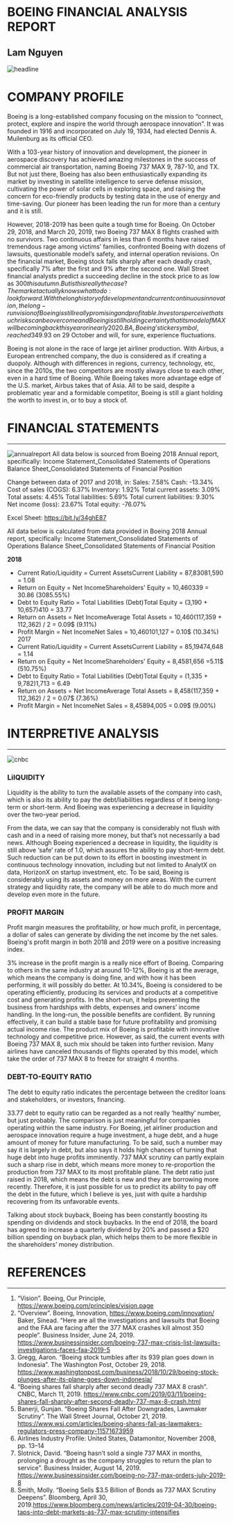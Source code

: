 # BOEING FINANCIAL ANALYSIS REPORT
**Lam Nguyen**
---
![headline](./images/headlines.jpg)

# COMPANY PROFILE

Boeing is a long-established company focusing on the mission to “connect, protect, explore and inspire the world through aerospace innovation”. It was founded in 1916 and incorporated on July 19, 1934, had elected Dennis A. Muilenburg as its official CEO.

With a 103-year history of innovation and development, the pioneer in aerospace discovery has achieved amazing milestones in the success of commercial air transportation, naming Boeing 737 MAX 9, 787-10, and TX. But not just there, Boeing has also been enthusiastically expanding its market by investing in satellite intelligence to serve defense mission, cultivating the power of solar cells in exploring space, and raising the concern for eco-friendly products by testing data in the use of energy and time-saving. Our pioneer has been leading the run for more than a century and it is still.

However, 2018-2019 has been quite a tough time for Boeing. On October 29, 2018, and March 20, 2019, two Boeing 737 MAX 8 flights crashed with no survivors. Two continuous affairs in less than 6 months have raised tremendous rage among victims’ families, confronted Boeing with dozens of lawsuits, questionable model’s safety, and internal operation revisions. On the financial market, Boeing stock falls sharply after each deadly crash, specifically 7% after the first and 9% after the second one. Wall Street financial analysts predict a succeeding decline in the stock price to as low as $300 this autumn. But is this really the case? The market actually knows what to do: look forward. With the long history of development and current continuous innovation, the long-run vision of Boeing is still really promising and profitable. Investors perceive that such risks can be overcome and Boeing is still holding certainty that its model of MAX will be coming back this year or in early 2020. BA, Boeing’s ticker symbol, reached 349.93$ on 29 October and will, for sure, experience fluctuations.

Boeing is not alone in the race of large jet airliner production. With Airbus, a European entrenched company, the duo is considered as if creating a duopoly. Although with differences in regions, currency, technology, etc, since the 2010s, the two competitors are mostly always close to each other, even in a hard time of Boeing. While Boeing takes more advantage edge of the U.S. market, Airbus takes that of Asia. All to be said, despite a problematic year and a formidable competitor, Boeing is still a giant holding the worth to invest in, or to buy a stock of.


# FINANCIAL STATEMENTS
---
![annualreport](./images/annualreport.png)
All data below is sourced from Boeing 2018 Annual report, specifically:
Income Statement_Consolidated Statements of Operations
Balance Sheet_Consolidated Statements of Financial Position

Change between data of 2017 and 2018, in:
Sales: 7.58%
Cash: -13.34%
Cost of sales (COGS): 6.37%
Inventory: 1.92%
Total current assets: 3.09%
Total assets: 4.45%
Total liabilities: 5.69%
Total current liabilities: 9.30%
Net income (loss): 23.67%
Total equity: -76.07%

Excel Sheet: https://bit.ly/34ghE87


All data below is calculated from data provided in Boeing 2018 Annual report, specifically:
Income Statement_Consolidated Statements of Operations
Balance Sheet_Consolidated Statements of Financial Position

**2018**
* Current Ratio/Liquidity = Current AssetsCurrent Liability = 87,83081,590 = 1.08
*  Return on Equity = Net IncomeShareholders' Equity = 10,460339 = 30.86 (3085.55%)
* Debt to Equity Ratio = Total Liabilities (Debt)Total Equity = (3,190 + 10,657)410 = 33.77
* Return on Assets = Net IncomeAverage Total Assets = 10,460(117,359 + 112,362) / 2 = 0.09$ (9.11%)
* Profit Margin = Net IncomeNet Sales = 10,460101,127 = 0.10$ (10.34%)
2017
* Current Ratio/Liquidity = Current AssetsCurrent Liability = 85,19474,648 = 1.14
* Return on Equity = Net IncomeShareholders' Equity = 8,4581,656 =5.11$  (510.75%)
* Debt to Equity Ratio = Total Liabilities (Debt)Total Equity = (1,335 + 9,782)1,713 = 6.49
* Return on Assets = Net IncomeAverage Total Assets = 8,458(117,359 + 112,362) / 2 = 0.07$ (7.36%)
* Profit Margin = Net IncomeNet Sales = 8,45894,005 = 0.09$ (9.00%)


# INTERPRETIVE ANALYSIS
---
![cnbc](./images/cnbc.jpg)
### LiIQUIDITY

Liquidity is the ability to turn the available assets of the company into cash, which is also its ability to pay the debt/liabilities regardless of it being long-term or short-term. And Boeing was experiencing a decrease in liquidity over the two-year period.

From the data, we can say that the company is considerably not flush with cash and in a need of raising more money, but that’s not necessarily a bad news. Although Boeing experienced a decrease in liquidity, the liquidity is still above ‘safe’ rate of 1.0, which assures the ability to pay short-term debt. Such reduction can be put down to its effort in boosting investment in continuous technology innovation, including but not limited to AnalytX on data, HorizonX on startup investment, etc. To be said, Boeing is considerably using its assets and money on more areas. With the current strategy and liquidity rate, the company will be able to do much more and develop even more in the future.

### PROFIT MARGIN

Profit margin measures the profitability, or how much profit, in percentage, a dollar of sales can generate by dividing the net income by the net sales. Boeing's profit margin in both 2018 and 2019 were on a positive increasing index.

3% increase in the profit margin is a really nice effort of Boeing. Comparing to others in the same industry at around 10-12%, Boeing is at the average, which means the company is doing fine, and with how it has been performing, it will possibly do better. At 10.34%, Boeing is considered to be operating efficiently, producing its services and products at a competitive cost and generating profits. In the short-run, it helps preventing the business from hardships with debts, expenses and owners’ income handling. In the long-run, the possible benefits are confident. By running effectively, it can build a stable base for future profitability and promising actual income rise. The product mix of Boeing is profitable with innovative technology and competitive price. However, as said, the current events with Boeing 737 MAX 8, such mix should be taken into further revision. Many airlines have canceled thousands of flights operated by this model, which take the order of 737 MAX 8 to freeze for straight 4 months.

### DEBT-TO-EQUITY RATIO

The debt to equity ratio indicates the percentage between the creditor loans and stakeholders, or investors, financing.

33.77 debt to equity ratio can be regarded as a not really ‘healthy’ number, but just probably. The comparison is just meaningful for companies operating within the same industry. For Boeing, jet airliner production and aerospace innovation require a huge investment, a huge debt, and a huge amount of money for future manufacturing. To be said, such a number may say it is largely in debt, but also says it holds high chances of turning that huge debt into huge profits imminently. 737 MAX scrutiny can partly explain such a sharp rise in debt, which means more money to re-proportion the production from 737 MAX to its most profitable plane. The debt ratio just raised in 2018, which means the debt is new and they are borrowing more recently. Therefore, it is just possible for us to predict its ability to pay off the debt in the future, which I believe is yes, just with quite a hardship recovering from its unfavorable events.

Talking about stock buyback, Boeing has been constantly boosting its spending on dividends and stock buybacks. In the end of 2018, the board has agreed to increase a quarterly dividend by 20% and passed a $20 billion spending on buyback plan, which helps them to be more flexible in the shareholders’ money distribution.


# REFERENCES
---

1. “Vision”. Boeing, Our Principle, https://www.boeing.com/principles/vision.page
2. “Overview”. Boeing, Innovation, https://www.boeing.com/innovation/
Baker, Sinead. “Here are all the investigations and lawsuits that Boeing and the FAA are facing after the 377 MAX crashes kill almost 350 people”. Business Insider, June 24, 2019. https://www.businessinsider.com/boeing-737-max-crisis-list-lawsuits-investigations-faces-faa-2019-5
3. Gregg, Aaron. “Boeing stock tumbles after its 939 plan goes down in Indonesia”. The Washington Post, October 29, 2018. https://www.washingtonpost.com/business/2018/10/29/boeing-stock-plunges-after-its-plane-goes-down-indonesia/
4. “Boeing shares fall sharply after second deadly 737 MAX 8 crash”. CNBC, March 11, 2019. https://www.cnbc.com/2019/03/11/boeing-shares-fall-sharply-after-second-deadly-737-max-8-crash.html
5. Banerji, Gunjan. “Boeing Shares Fall After Downgrades, Lawmaker Scrutiny”. The Wall Street Journal, October 21, 2019. https://www.wsj.com/articles/boeing-shares-fall-as-lawmakers-regulators-press-company-11571673959
6. Airlines Industry Profile: United States, Datamonitor, November 2008, pp. 13–14
7.  Slotnick, David. “Boeing hasn’t sold a single 737 MAX in months, prolonging a drought as the company struggles to return the plan to service”. Business Insider, August 14, 2019. https://www.businessinsider.com/boeing-no-737-max-orders-july-2019-8
8.  Smith, Molly. “Boeing Sells $3.5 Billion of Bonds as 737 MAX Scrutiny Deepens”. Bloomberg, April 30, 2019.https://www.bloomberg.com/news/articles/2019-04-30/boeing-taps-into-debt-markets-as-737-max-scrutiny-intensifies

